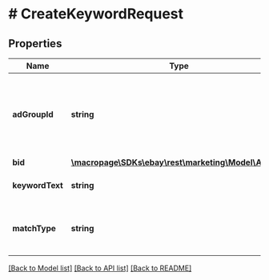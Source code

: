 # # CreateKeywordRequest

## Properties

Name | Type | Description | Notes
------------ | ------------- | ------------- | -------------
**adGroupId** | **string** | This &lt;b&gt;adGroupId&lt;/b&gt; is created when an ad group is first created and associated with a campaign. This is the ad group that the corresponding keyword will be added to. This ad group must be a part of the campaign that is specified in the call URI. Use the &lt;a href&#x3D;\&quot;/api-docs/sell/marketing/resources/adgroup/methods/getAdGroups\&quot;&gt;getAdGroups&lt;/a&gt; method to retrieve the ad group IDs for a seller, and &lt;a href&#x3D;\&quot;/api-docs/sell/marketing/resources/keywords/methods/getKeywords\&quot;&gt;getKeywords&lt;/a&gt; to retrieve the keyword IDs for a seller&#39;s keywords. | [optional]
**bid** | [**\macropage\SDKs\ebay\rest\marketing\Model\Amount**](Amount.md) |  | [optional]
**keywordText** | **string** | The text of the keyword. Keywords are not case sensitive and compound words can be used without additional encoding (for example, tennis ball).&lt;br&gt;&lt;br&gt;&lt;b&gt;Maximum number of characters:&lt;/b&gt; 100&lt;br&gt;&lt;br&gt;&lt;b&gt;Maximum number of words:&lt;/b&gt; 10 | [optional]
**matchType** | **string** | A field that defines the match type for the keyword.&lt;br /&gt;&lt;br /&gt;&lt;b&gt;Valid Values:&lt;/b&gt;&lt;ul&gt;&lt;li&gt;&lt;code&gt;BROAD&lt;/code&gt;&lt;/li&gt;&lt;li&gt;&lt;code&gt;EXACT&lt;/code&gt;&lt;/li&gt;&lt;li&gt;&lt;code&gt;PHRASE&lt;/code&gt;&lt;/li&gt;&lt;/ul&gt; For implementation help, refer to &lt;a href&#x3D;&#39;https://developer.ebay.com/api-docs/sell/marketing/types/pls:MatchTypeEnum&#39;&gt;eBay API documentation&lt;/a&gt; | [optional]

[[Back to Model list]](../../README.md#models) [[Back to API list]](../../README.md#endpoints) [[Back to README]](../../README.md)
